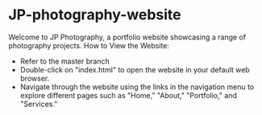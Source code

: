# JP-photography-website
Welcome to JP Photography, a portfolio website showcasing a range of photography projects. 
How to View the Website: 
- Refer to the master branch 
- Double-click on "index.html" to open the website in your default web browser.
- Navigate through the website using the links in the navigation menu to explore different pages such as "Home," "About," "Portfolio," and "Services."
